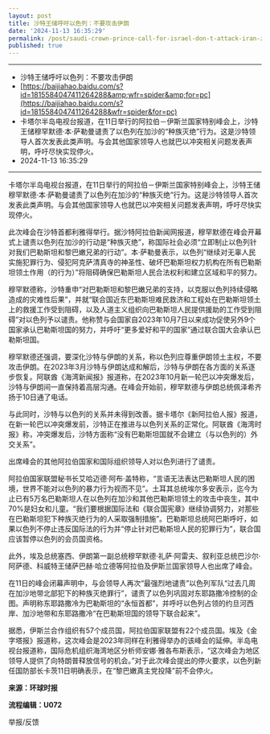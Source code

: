 ```yaml
---
layout: post
title: 沙特王储呼吁以色列：不要攻击伊朗
date: '2024-11-13 16:35:29'
permalink: /post/saudi-crown-prince-call-for-israel-don-t-attack-iran-z1dv8p6.html
published: true
---
```




---

* 沙特王储呼吁以色列：不要攻击伊朗
* [https://baijiahao.baidu.com/s?id=1815584047411264288&amp;wfr=spider&amp;for=pc](https://baijiahao.baidu.com/s?id=1815584047411264288&wfr=spider&for=pc)
* 卡塔尔半岛电视台报道，在11日举行的阿拉伯－伊斯兰国家特别峰会上，沙特王储穆罕默德·本·萨勒曼谴责了以色列在加沙的“种族灭绝”行为。这是沙特领导人首次发表此类声明。与会其他国家领导人也就巴以冲突相关问题发表声明，呼吁尽快实现停火。
* 2024-11-13 16:35:29

---

卡塔尔半岛电视台报道，在11日举行的阿拉伯－伊斯兰国家特别峰会上，沙特王储穆罕默德·本·萨勒曼谴责了以色列在加沙的“种族灭绝”行为。这是沙特领导人首次发表此类声明。与会其他国家领导人也就巴以冲突相关问题发表声明，呼吁尽快实现停火。

此次峰会在沙特首都利雅得举行。据沙特阿拉伯新闻网报道，穆罕默德在峰会开幕式上谴责以色列在加沙的行动是“种族灭绝”，称国际社会必须“立即制止以色列针对我们巴勒斯坦和黎巴嫩兄弟的行动”。本·萨勒曼表示，以色列“继续对无辜人民实施犯罪行为、侵犯阿克萨清真寺的神圣性、破坏巴勒斯坦权力机构在所有巴勒斯坦领土作用（的行为）”将阻碍确保巴勒斯坦人民合法权利和建立区域和平的努力。

穆罕默德称，沙特重申“对巴勒斯坦和黎巴嫩兄弟的支持，以克服以色列持续侵略造成的灾难性后果”，并就“联合国近东巴勒斯坦难民救济和工程处在巴勒斯坦领土上的救援工作受到阻碍，以及人道主义组织向巴勒斯坦人民提供援助的工作受到阻碍”对以色列予以谴责。他称赞与会国家自2023年10月7日以来成功促使另外9个国家承认巴勒斯坦国的努力，并呼吁“更多爱好和平的国家”通过联合国大会承认巴勒斯坦国。

穆罕默德还强调，要深化沙特与伊朗的关系，称以色列应尊重伊朗领土主权，不要攻击伊朗。在2023年3月沙特与伊朗达成和解后，沙特与伊朗在各方面的关系逐步恢复。阿联酋《海湾新闻报》报道称，在2023年10月新一轮巴以冲突爆发后，沙特与伊朗间一直保持着高层沟通。在峰会开始前，穆罕默德与伊朗总统佩泽希齐扬于10日通了电话。

与此同时，沙特与以色列的关系并未得到改善。据卡塔尔《新阿拉伯人报》报道，在新一轮巴以冲突爆发前，沙特正在推进与以色列关系的正常化。阿联酋《海湾时报》称，冲突爆发后，沙特方面称“没有巴勒斯坦国就不会建立（与以色列的）外交关系”。

出席峰会的其他阿拉伯国家和国际组织领导人对以色列进行了谴责。

阿拉伯国家联盟秘书长艾哈迈德·阿布·盖特称，“言语无法表达巴勒斯坦人民的困境，世界不能对以色列的暴力行为视而不见”。土耳其总统埃尔多安表示，迄今为止已有5万名巴勒斯坦人在以色列在加沙和其他巴勒斯坦领土的攻击中丧生，其中70%是妇女和儿童。“我们要根据国际法和《联合国宪章》继续协调努力，对那些在巴勒斯坦犯下种族灭绝行为的人采取强制措施”。巴勒斯坦总统阿巴斯呼吁，如果以色列不停止违反国际法的行为并“停止针对巴勒斯坦人民的犯罪行为”，联合国应该暂停以色列的会员国资格。

此外，埃及总统塞西、伊朗第一副总统穆罕默德·礼萨·阿雷夫、叙利亚总统巴沙尔·阿萨德、科威特王储萨巴赫·哈立德等阿拉伯及伊斯兰国家领导人也出席了峰会。

在11日的峰会闭幕声明中，与会领导人再次“最强烈地谴责”以色列军队“过去几周在加沙地带北部犯下的种族灭绝罪行”，谴责了以色列巩固对东耶路撒冷控制的企图。声明称东耶路撒冷为巴勒斯坦的“永恒首都”，并呼吁以色列占领的约旦河西岸、加沙地带和东耶路撒冷“在巴勒斯坦国的领导下联合起来”。

据悉，伊斯兰合作组织有57个成员国，阿拉伯国家联盟有22个成员国。埃及《金字塔报》报道称，这次峰会是2023年同样在利雅得举办的该峰会的延伸。半岛电视台报道称，国际危机组织海湾地区分析师安娜·雅各布斯表示，“这次峰会为地区领导人提供了向特朗普释放信号的机会。”对于此次峰会提出的停火要求，以色列新任国防部长卡茨11日明确表示，在“黎巴嫩真主党投降”前不会停火。

**来源：环球时报**

**流程编辑：U072**

举报/反馈

‍

‍
